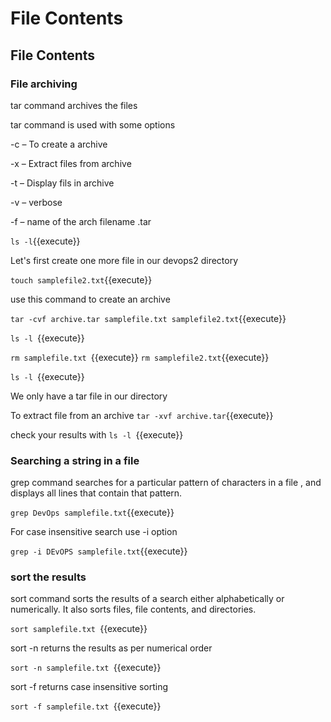 # File Contents
## File Contents

### File archiving

tar command archives the files

tar command is used with some options

-c – To create a archive


-x – Extract files from archive


-t – Display fils in archive


-v – verbose


-f – name of the arch filename .tar


`ls -l`{{execute}}


Let's first create one more file in our devops2 directory

`touch samplefile2.txt`{{execute}}

use this command to create an archive 

`tar -cvf archive.tar samplefile.txt samplefile2.txt`{{execute}}

`ls -l `{{execute}}

`rm samplefile.txt `{{execute}}
`rm samplefile2.txt`{{execute}}

`ls -l `{{execute}}

We only have a tar file in our directory

To extract file from an archive
`tar -xvf archive.tar`{{execute}}


check your results with 
`ls -l `{{execute}}


### Searching a string in a file

grep command searches for a particular pattern of characters in a file , and displays all lines that contain that pattern.

`grep DevOps samplefile.txt`{{execute}}


For case insensitive search use -i option

`grep -i DEvOPS samplefile.txt`{{execute}}

### sort the results

sort command sorts the results of a search either alphabetically or numerically. It also sorts files, file contents, and directories.

`sort samplefile.txt `{{execute}}

sort -n  returns the results as per numerical order

`sort -n samplefile.txt `{{execute}}

sort -f  returns case insensitive sorting

`sort -f samplefile.txt `{{execute}}

